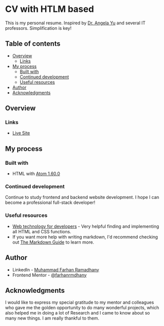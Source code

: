 # CV with HTLM based

This is my personal resume. Inspired by [Dr. Angela Yu](https://github.com/angelabauer) and several IT professors. Simplification is key!

## Table of contents

-   [Overview](#overview)
    -   [Links](#links)
-   [My process](#my-process)
    -   [Built with](#built-with)
    -   [Continued development](#continued-development)
    -   [Useful resources](#useful-resources)
-   [Author](#author)
-   [Acknowledgments](#acknowledgments)

## Overview

### Links

-   [Live Site](https://farhanrmdhany.github.io/CV---HTML-Based/)

## My process

### Built with

-   HTML with [Atom 1.60.0](<https://atom.io/>)

### Continued development

Continue to study frontend and backend website development. I hope I can become a professional full-stack developer!

### Useful resources

- [Web technology for developers](https://developer.mozilla.org/en-US/docs/Web) - Very helpful finding and implementing all HTML and CSS functions.
- If you want more help with writing markdown, I'd recommend checking out [The Markdown Guide](https://www.markdownguide.org/) to learn more.

## Author

-   LinkedIn - [Muhammad Farhan Ramadhany](https://www.linkedin.com/in/farhanramadhany/)
-   Frontend Mentor - [@farhanrmdhany](https://www.frontendmentor.io/profile/farhanrmdhany)

## Acknowledgments

I would like to express my special gratitude to my mentor and colleagues who gave me the golden opportunity to do many wonderful projects, which also helped me in doing a lot of Research and I came to know about so many new things. I am really thankful to them.
